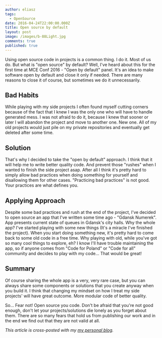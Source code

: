 ```yaml
---
author: eliasz
tags:
  - OpenSource
date: 2016-04-24T22:00:00.000Z
title: Open source by default
layout: post
image: /images/b-88Light.jpg
comments: true
published: true
---
```


Using open source code in projects is a common thing. I do it. Most of us do.
But what is "open source" by default? Well, I've heard about this for the first time at MCE Conf 2016 - "Open by default" panel. It's an idea to make software open by default and close it only if needed. There are many reasons to close it of course, but sometimes we do it unnecessarily.


Bad Habits
---
While playing with my side projects I often found myself cutting corners because of the fact that I knew I was the only one who will have to handle generated mess. I was not afraid to do it, because I knew that sooner or later I will abandon the project and move to another one. New one. All of my old projects would just pile on my private repositories and eventually get deleted after some time.


Solution
---
That's why I decided to take the "open by default" approach. I think that it will help me to write better quality code. And prevent those "rushes" when I wanted to finish the side project asap. After all I think it's pretty hard to simply allow bad practices when doing something for yourself and disallowing them for other cases. "Practicing bad practices" is not good. Your practices are what defines you.


Applying Approach
---
Despite some bad practices and rush at the end of the project, I've decided to open source an app that I've written some time ago - "Gdansk Numerek". App presents current state of queues in Gdansk's city halls. Why the whole app? I've started playing with some new things (It's a miracle I've finished the project). When you start doing something new, it's pretty hard to come back to some old code in a free time. Why playing with old, while you've got so many cool things to explore, eh? I know I'll have trouble maintaining the app, so if anyone comes from "Code for Poland" or "Code for all" community and decides to play with my code... That would be great!

Summary
---
Of course sharing the whole app is a very, very rare case, but you can always share some components or solutions that you create anyway when you build it. I think that changing my mindset on how I treat my side projects' will have great outcome. More modular code of better quality.

So... Fear not! Open source you code. Don't be afraid that you're not good enough, don't let your projects/solutions die lonely as you forget about them. There are so many fears that hold us from publishing our work and in the end we find out that they are not valid at all.

*This article is cross-posted with my [my personal blog](http://eluss.github.io/).*

